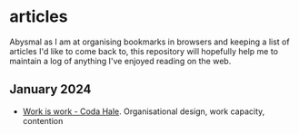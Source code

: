 # articles

Abysmal as I am at organising bookmarks in browsers and keeping a list of articles I'd like to come back to,
this repository will hopefully help me to maintain a log of anything I've enjoyed reading on the web.


## January 2024

- [Work is work - Coda Hale](https://codahale.com/work-is-work/). Organisational design, work capacity, contention 
